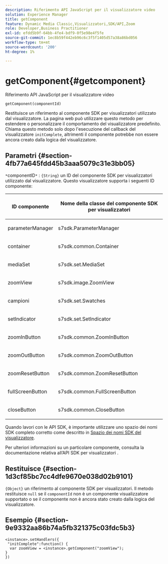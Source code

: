 ```yaml
---
description: Riferimento API JavaScript per il visualizzatore video
solution: Experience Manager
title: getComponent
feature: Dynamic Media Classic,Visualizzatori,SDK/API,Zoom
role: Developer,Business Practitioner
exl-id: efdd5b9f-64bb-4fe4-bdf9-0f5e98e4f5fe
source-git-commit: 1ec8b59f442eb96c6c3f5f1405d57a38a86bd056
workflow-type: tm+mt
source-wordcount: '200'
ht-degree: 1%

---
```


# getComponent{#getcomponent}

Riferimento API JavaScript per il visualizzatore video

`getComponent(componentId)`

Restituisce un riferimento al componente SDK per visualizzatori utilizzato dal visualizzatore. La pagina web può utilizzare questo metodo per estendere o personalizzare il comportamento del visualizzatore predefinito. Chiama questo metodo solo dopo l&#39;esecuzione del callback del visualizzatore `initComplete`, altrimenti il componente potrebbe non essere ancora creato dalla logica del visualizzatore.

## Parametri {#section-4fb77a645fdd45b3aaa5079c31e3bb05}

`*`componentID`*` :  `{String}` un ID del componente SDK per visualizzatori utilizzato dal visualizzatore. Questo visualizzatore supporta i seguenti ID componente:

<table id="table_7B5DD9303EF44ADD847B13FFEAD135D9"> 
 <thead> 
  <tr> 
   <th colname="col1" class="entry"> <p>ID componente </p> </th> 
   <th colname="col2" class="entry"> <p>Nome della classe del componente SDK per visualizzatori </p> </th> 
  </tr> 
 </thead>
 <tbody> 
  <tr> 
   <td colname="col1"> <p> <span class="codeph"> parameterManager  </span> </p> </td> 
   <td colname="col2"> <p> <span class="codeph"> s7sdk.ParameterManager  </span> </p> </td> 
  </tr> 
  <tr> 
   <td colname="col1"> <p> <span class="codeph"> container  </span> </p> </td> 
   <td colname="col2"> <p> <span class="codeph"> s7sdk.common.Container  </span> </p> </td> 
  </tr> 
  <tr> 
   <td colname="col1"> <p> <span class="codeph"> mediaSet  </span> </p> </td> 
   <td colname="col2"> <p> <span class="codeph"> s7sdk.set.MediaSet  </span> </p> </td> 
  </tr> 
  <tr> 
   <td colname="col1"> <p> <span class="codeph"> zoomView  </span> </p> </td> 
   <td colname="col2"> <p> <span class="codeph"> s7sdk.image.ZoomView  </span> </p> </td> 
  </tr> 
  <tr> 
   <td colname="col1"> <p> <span class="codeph"> campioni  </span> </p> </td> 
   <td colname="col2"> <p> <span class="codeph"> s7sdk.set.Swatches  </span> </p> </td> 
  </tr> 
  <tr> 
   <td colname="col1"> <p> <span class="codeph"> setIndicator  </span> </p> </td> 
   <td colname="col2"> <p> <span class="codeph"> s7sdk.set.SetIndicator  </span> </p> </td> 
  </tr> 
  <tr> 
   <td colname="col1"> <p> <span class="codeph"> zoomInButton  </span> </p> </td> 
   <td colname="col2"> <p> <span class="codeph"> s7sdk.common.ZoomInButton  </span> </p> </td> 
  </tr> 
  <tr> 
   <td colname="col1"> <p> <span class="codeph"> zoomOutButton  </span> </p> </td> 
   <td colname="col2"> <p> <span class="codeph"> s7sdk.common.ZoomOutButton  </span> </p> </td> 
  </tr> 
  <tr> 
   <td colname="col1"> <p> <span class="codeph"> zoomResetButton  </span> </p> </td> 
   <td colname="col2"> <p> <span class="codeph"> s7sdk.common.ZoomResetButton  </span> </p> </td> 
  </tr> 
  <tr> 
   <td colname="col1"> <p> <span class="codeph"> fullScreenButton  </span> </p> </td> 
   <td colname="col2"> <p> <span class="codeph"> s7sdk.common.FullScreenButton  </span> </p> </td> 
  </tr> 
  <tr> 
   <td colname="col1"> <p> <span class="codeph"> closeButton  </span> </p> </td> 
   <td colname="col2"> <p> <span class="codeph"> s7sdk.common.CloseButton  </span> </p> </td> 
  </tr> 
 </tbody> 
</table>

Quando lavori con le API SDK, è importante utilizzare uno spazio dei nomi SDK completo corretto come descritto in [Spazio dei nomi SDK del visualizzatore](../../../c-html5-s7-aem-asset-viewers/c-html5-20-zoom-viewer-about/c-html5-20-zoom-viewer-namespace.md#concept-53e47e46d7954e2b9681d13d716fd1ca).

Per ulteriori informazioni su un particolare componente, consulta la documentazione relativa all’API SDK per visualizzatori .

## Restituisce {#section-1d3cf85bc7cc4dfe9670e038d02b9101}

`{Object}` un riferimento al componente SDK per visualizzatori. Il metodo restituisce `null` se il `componentId` non è un componente visualizzatore supportato o se il componente non è ancora stato creato dalla logica del visualizzatore.

## Esempio {#section-9e9332aa86b74a5fb321375c03fdc5b3}

```
<instance>.setHandlers({ 
 "initComplete":function() { 
  var zoomView = <instance>.getComponent("zoomView"); 
} 
})
```
